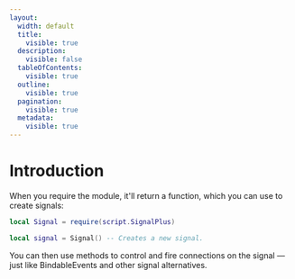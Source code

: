 ```yaml
---
layout:
  width: default
  title:
    visible: true
  description:
    visible: false
  tableOfContents:
    visible: true
  outline:
    visible: true
  pagination:
    visible: true
  metadata:
    visible: true
---
```


# Introduction

When you require the module, it'll return a function, which you can use to create signals:

```lua
local Signal = require(script.SignalPlus)

local signal = Signal() -- Creates a new signal.
```



You can then use methods to control and fire connections on the signal — just like BindableEvents and other signal alternatives.
